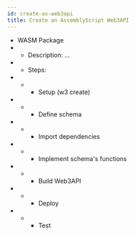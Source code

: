 ```yaml
---
id: create-as-web3api
title: Create an AssemblyScript Web3API
---
```


- WASM Package
- - Description: ...
- - Steps:
- - - Setup (w3 create)
- - - Define schema
- - - Import dependencies
- - - Implement schema's functions
- - - Build Web3API
- - - Deploy
- - - Test
